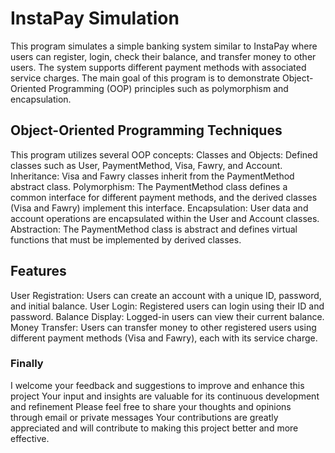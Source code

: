 # InstaPay Simulation
This program simulates a simple banking system similar to InstaPay where users can register, login, check their balance, and transfer money to other users. The system supports different payment methods with associated service charges. The main goal of this program is to demonstrate Object-Oriented Programming (OOP) principles such as polymorphism and encapsulation.

## Object-Oriented Programming Techniques
This program utilizes several OOP concepts:
Classes and Objects: Defined classes such as User, PaymentMethod, Visa, Fawry, and Account.
Inheritance: Visa and Fawry classes inherit from the PaymentMethod abstract class.
Polymorphism: The PaymentMethod class defines a common interface for different payment methods, and the derived classes (Visa and Fawry) implement this interface.
Encapsulation: User data and account operations are encapsulated within the User and Account classes.
Abstraction: The PaymentMethod class is abstract and defines virtual functions that must be implemented by derived classes.

## Features
User Registration: Users can create an account with a unique ID, password, and initial balance.
User Login: Registered users can login using their ID and password.
Balance Display: Logged-in users can view their current balance.
Money Transfer: Users can transfer money to other registered users using different payment methods (Visa and Fawry), each with its service charge.

### Finally
I welcome your feedback and suggestions to improve and enhance this project
Your input and insights are valuable for its continuous development and refinement
Please feel free to share your thoughts and opinions through email or private messages
Your contributions are greatly appreciated and will contribute to making this project better and more effective.
